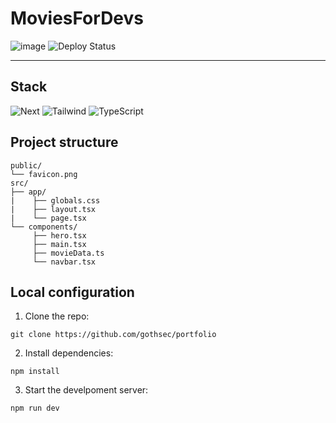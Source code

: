 # MoviesForDevs
![image](https://github.com/user-attachments/assets/9d774555-6bc7-48e6-b13e-af1fbb45a756)
![Deploy Status](https://img.shields.io/badge/Deploy-Vercel-black?style=flat&logo=vercel)

---

## **Stack**  
![Next](https://img.shields.io/badge/Next-171717?logo=next.js&logoColor=white)
![Tailwind](https://img.shields.io/badge/Tailwind_CSS-38B2AC?logo=tailwind-css&logoColor=white)
![TypeScript](https://img.shields.io/badge/TypeScript-3178C6?logo=typescript&logoColor=white)

## **Project structure**
```
public/
└── favicon.png
src/
├── app/
|    ├── globals.css
|    ├── layout.tsx
|    └── page.tsx
└── components/
     ├── hero.tsx
     ├── main.tsx
     ├── movieData.ts
     └── navbar.tsx
```

## **Local configuration** 
1. Clone the repo:  
```
git clone https://github.com/gothsec/portfolio
```
2. Install dependencies:
```  
npm install
```
3. Start the develpoment server:
```  
npm run dev
```
